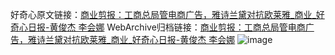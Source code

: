 好奇心原文链接：[商业剪报：工商总局管电商广告，雅诗兰黛对抗欧莱雅_商业_好奇心日报-黄俊杰 李会娜](https://www.qdaily.com/articles/3231.html)
WebArchive归档链接：[商业剪报：工商总局管电商广告，雅诗兰黛对抗欧莱雅_商业_好奇心日报-黄俊杰 李会娜](http://web.archive.org/web/20190623151737/https://www.qdaily.com/articles/3231.html)
![image](http://ww3.sinaimg.cn/large/007d5XDply1g3v6ukonpdj30u04auu0x)